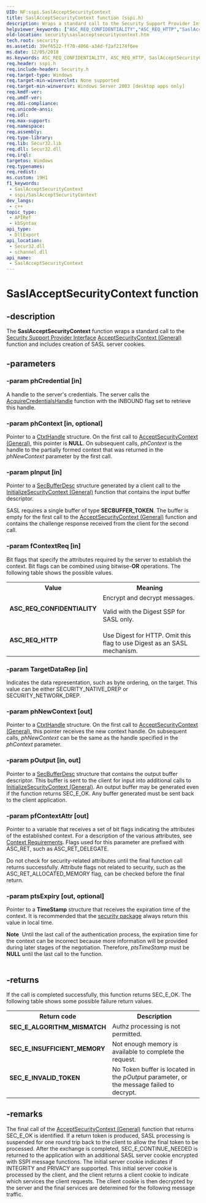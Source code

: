 ```yaml
---
UID: NF:sspi.SaslAcceptSecurityContext
title: SaslAcceptSecurityContext function (sspi.h)
description: Wraps a standard call to the Security Support Provider Interface AcceptSecurityContext (General) function and includes creation of SASL server cookies.
helpviewer_keywords: ["ASC_REQ_CONFIDENTIALITY","ASC_REQ_HTTP","SaslAcceptSecurityContext","SaslAcceptSecurityContext function [Security]","security.saslacceptsecuritycontext","sspi/SaslAcceptSecurityContext"]
old-location: security\saslacceptsecuritycontext.htm
tech.root: security
ms.assetid: 39ef6522-ff70-4066-a34d-f2af2174f6ee
ms.date: 12/05/2018
ms.keywords: ASC_REQ_CONFIDENTIALITY, ASC_REQ_HTTP, SaslAcceptSecurityContext, SaslAcceptSecurityContext function [Security], security.saslacceptsecuritycontext, sspi/SaslAcceptSecurityContext
req.header: sspi.h
req.include-header: Security.h
req.target-type: Windows
req.target-min-winverclnt: None supported
req.target-min-winversvr: Windows Server 2003 [desktop apps only]
req.kmdf-ver: 
req.umdf-ver: 
req.ddi-compliance: 
req.unicode-ansi: 
req.idl: 
req.max-support: 
req.namespace: 
req.assembly: 
req.type-library: 
req.lib: Secur32.lib
req.dll: Secur32.dll
req.irql: 
targetos: Windows
req.typenames: 
req.redist: 
ms.custom: 19H1
f1_keywords:
 - SaslAcceptSecurityContext
 - sspi/SaslAcceptSecurityContext
dev_langs:
 - c++
topic_type:
 - APIRef
 - kbSyntax
api_type:
 - DllExport
api_location:
 - Secur32.dll
 - schannel.dll
api_name:
 - SaslAcceptSecurityContext
---
```


# SaslAcceptSecurityContext function


## -description

The <b>SaslAcceptSecurityContext</b> function wraps a standard call to the <a href="/windows/desktop/SecGloss/s-gly">Security Support Provider Interface</a> <a href="/windows/desktop/api/sspi/nf-sspi-acceptsecuritycontext">AcceptSecurityContext (General)</a> function and includes creation of SASL server cookies.

## -parameters

### -param phCredential [in]

A handle to the server's credentials. The server calls the 
<a href="/windows/desktop/api/sspi/nf-sspi-acquirecredentialshandlea">AcquireCredentialsHandle</a> function with the INBOUND flag set to retrieve this handle.

### -param phContext [in, optional]

Pointer to a 
<a href="/windows/desktop/SecAuthN/sspi-handles">CtxtHandle</a> structure. On the first call to <a href="/windows/desktop/api/sspi/nf-sspi-acceptsecuritycontext">AcceptSecurityContext (General)</a>, this pointer is <b>NULL</b>. On subsequent calls, <i>phContext</i> is the handle to the partially formed context that was returned in the <i>phNewContext</i> parameter by the first call.

### -param pInput [in]

Pointer to a 
<a href="/windows/desktop/api/sspi/ns-sspi-secbufferdesc">SecBufferDesc</a> structure generated by a client call to 
the <a href="/windows/desktop/api/sspi/nf-sspi-initializesecuritycontexta">InitializeSecurityContext (General)</a> function that contains the input buffer descriptor.

SASL requires a single buffer of type <b>SECBUFFER_TOKEN</b>. The buffer is empty for the first call to the <a href="/windows/desktop/api/sspi/nf-sspi-acceptsecuritycontext">AcceptSecurityContext (General)</a> function and contains the challenge response received from the client for the second call.

### -param fContextReq [in]

Bit flags that specify the attributes required by the server to establish the context. Bit flags can be combined using bitwise-<b>OR</b> operations. The following table shows the possible values.

<table>
<tr>
<th>Value</th>
<th>Meaning</th>
</tr>
<tr>
<td width="40%"><a id="ASC_REQ_CONFIDENTIALITY"></a><a id="asc_req_confidentiality"></a><dl>
<dt><b>ASC_REQ_CONFIDENTIALITY</b></dt>
</dl>
</td>
<td width="60%">
Encrypt and decrypt messages. 

Valid with the Digest SSP for SASL only.

</td>
</tr>
<tr>
<td width="40%"><a id="ASC_REQ_HTTP"></a><a id="asc_req_http"></a><dl>
<dt><b>ASC_REQ_HTTP</b></dt>
</dl>
</td>
<td width="60%">
Use Digest for HTTP. Omit this flag to use Digest as an SASL mechanism.

</td>
</tr>
</table>

### -param TargetDataRep [in]

Indicates the data representation, such as byte ordering, on the target. This value can be either SECURITY_NATIVE_DREP or SECURITY_NETWORK_DREP.

### -param phNewContext [out]

Pointer to a <a href="/windows/desktop/SecAuthN/sspi-handles">CtxtHandle</a> structure. On the first call to <a href="/windows/desktop/api/sspi/nf-sspi-acceptsecuritycontext">AcceptSecurityContext (General)</a>, this pointer receives the new context handle. On subsequent calls, <i>phNewContext</i> can be the same as the handle specified in the <i>phContext</i> parameter.

### -param pOutput [in, out]

Pointer to a 
<a href="/windows/desktop/api/sspi/ns-sspi-secbufferdesc">SecBufferDesc</a> structure that contains the output buffer descriptor. This buffer is sent to the client for input into additional calls to <a href="/windows/desktop/api/sspi/nf-sspi-initializesecuritycontexta">InitializeSecurityContext (General)</a>. An output buffer may be generated even if the function returns SEC_E_OK. Any buffer generated must be sent back to the client application.

### -param pfContextAttr [out]

Pointer to a variable that receives a set of bit flags indicating the attributes of the established context. For a description of the various attributes, see 
<a href="/windows/desktop/SecAuthN/context-requirements">Context Requirements</a>. Flags used for this parameter are prefixed with ASC_RET, such as ASC_RET_DELEGATE.

Do not check for security-related attributes until the final function call returns successfully. Attribute flags not related to security, such as the ASC_RET_ALLOCATED_MEMORY flag, can be checked before the final return.

### -param ptsExpiry [out, optional]

Pointer to a <b>TimeStamp</b> structure that receives the expiration time of the context. It is recommended that the <a href="/windows/desktop/SecGloss/s-gly">security package</a> always return this value in local time. 




<div class="alert"><b>Note</b>  Until the last call of the authentication process, the expiration time for the context can be incorrect because more information will be provided during later stages of the negotiation. Therefore, <i>ptsTimeStamp</i> must be <b>NULL</b> until the last call to the function.</div>
<div> </div>

## -returns

If the call is completed successfully, this function returns SEC_E_OK. The following table shows some possible failure return values.

<table>
<tr>
<th>Return code</th>
<th>Description</th>
</tr>
<tr>
<td width="40%">
<dl>
<dt><b>SEC_E_ALGORITHM_MISMATCH</b></dt>
</dl>
</td>
<td width="60%">
Authz processing is not permitted.

</td>
</tr>
<tr>
<td width="40%">
<dl>
<dt><b>SEC_E_INSUFFICIENT_MEMORY</b></dt>
</dl>
</td>
<td width="60%">
Not enough memory is available to complete the request.

</td>
</tr>
<tr>
<td width="40%">
<dl>
<dt><b>SEC_E_INVALID_TOKEN</b></dt>
</dl>
</td>
<td width="60%">
No Token buffer is located in the <i>pOutput</i> parameter, or the message failed to decrypt.

</td>
</tr>
</table>

## -remarks

The final call of the <a href="/windows/desktop/api/sspi/nf-sspi-acceptsecuritycontext">AcceptSecurityContext (General)</a> function that returns SEC_E_OK is identified.  If a return token is produced, SASL processing is suspended for one round trip back to the client to allow the final  token to be processed. After the  exchange is completed, SEC_E_CONTINUE_NEEDED is returned to the application with an additional SASL server cookie encrypted with SSPI message functions. The initial server cookie indicates if INTEGRITY and PRIVACY are supported.  This initial server cookie is processed by the client, and the client returns a client cookie to indicate which services the client requests.  The client cookie is then decrypted by the server and the final services are determined for the following message traffic.